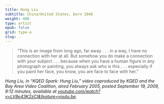 ```yaml
---
title: Hung Liu
subtitle: China/United States, born 1948
weight: 480
type: artist
epub: false
grid: type-a
slug: .
---
```

>“This is an image from long ago, far away . . . in a way, I have no connection with her at all. But somehow you do make a connection with your subject . . . because when you have a human figure in any photograph or painting, you always ask who is this . . . especially if you paint her face, you know, you are face to face with her.”

<cite>Hung Liu, in “KQED Spark: Hung Liu,” video coproduced by KQED and the Bay Area Video Coalition, aired February 2005, posted September 19, 2009, 9:12 minutes, available at [youtube.com/watch?v=LV8e43K2zCI&feature=youtu.be](https://www.youtube.com/watch?v=LV8e43K2zCI&feature=youtu.be).</cite>
